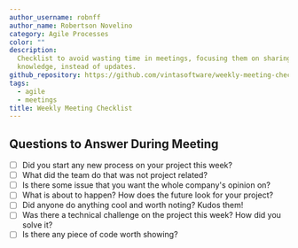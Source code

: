 ```yaml
---
author_username: robnff
author_name: Robertson Novelino
category: Agile Processes
color: ""
description:
  Checklist to avoid wasting time in meetings, focusing them on sharing
  knowledge, instead of updates.
github_repository: https://github.com/vintasoftware/weekly-meeting-checklist
tags:
  - agile
  - meetings
title: Weekly Meeting Checklist
---
```


## Questions to Answer During Meeting

- [ ] Did you start any new process on your project this week?
- [ ] What did the team do that was not project related?
- [ ] Is there some issue that you want the whole company's opinion on?
- [ ] What is about to happen? How does the future look for your project?
- [ ] Did anyone do anything cool and worth noting? Kudos them!
- [ ] Was there a technical challenge on the project this week? How did you solve it?
- [ ] Is there any piece of code worth showing?
